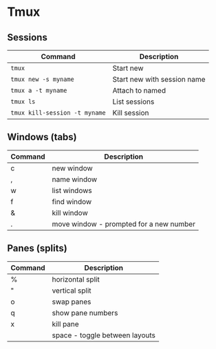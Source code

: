 # Tmux

## Sessions
|Command|Description|
| -- | -- |
|`tmux`|Start new|
|`tmux new -s myname`|Start new with session name|
|`tmux a -t myname`|Attach to named|
|`tmux ls`|List sessions|
|`tmux kill-session -t myname`|Kill session|

## Windows (tabs)
|Command|Description|
| -- | -- |
|<prefix> c|new window|
|<prefix> ,|name window|
|<prefix> w|list windows|
|<prefix> f|find window|
|<prefix> &|kill window|
|<prefix> .|move window - prompted for a new number|

## Panes (splits)
|Command|Description|
| -- | -- |
|<prefix> %|horizontal split|
|<prefix> "|vertical split|
|<prefix> o|swap panes|
|<prefix> q|show pane numbers|
|<prefix> x|kill pane|
|<prefix> <space>|space - toggle between layouts|
